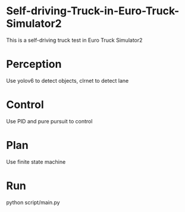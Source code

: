 # Self-driving-Truck-in-Euro-Truck-Simulator2
This is a self-driving truck test in Euro Truck Simulator2

# Perception
Use yolov6 to detect objects, clrnet to detect lane

# Control
Use PID and pure pursuit to control

# Plan
Use finite state machine

# Run
python script/main.py
